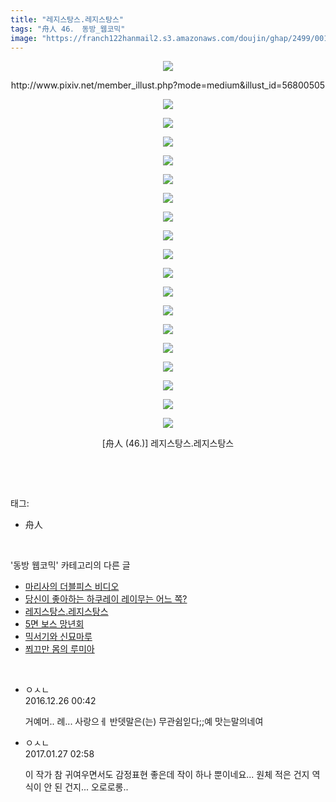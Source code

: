 ```yaml
---
title: "레지스탕스.레지스탕스"
tags: "舟人 46． 동방_웹코믹"
image: "https://franch122hanmail2.s3.amazonaws.com/doujin/ghap/2499/001.jpg"
---
```

<div class="article">
<p style="text-align: center; clear: none; float: none;"><img src="{{ site.imgserver6 }}/ghap/2499/001.jpg"/></p>
<p style="text-align: center; clear: none; float: none;">http://www.pixiv.net/member_illust.php?mode=medium&amp;illust_id=56800505</p>
<p style="text-align: center; clear: none; float: none;"><img src="{{ site.imgserver6 }}/ghap/2499/002.jpg"/></p>
<p style="text-align: center; clear: none; float: none;"><img src="{{ site.imgserver6 }}/ghap/2499/003.jpg"/></p>
<p style="text-align: center; clear: none; float: none;"><img src="{{ site.imgserver6 }}/ghap/2499/004.jpg"/></p>
<p style="text-align: center; clear: none; float: none;"><img src="{{ site.imgserver6 }}/ghap/2499/005.jpg"/></p>
<p style="text-align: center; clear: none; float: none;"><img src="{{ site.imgserver6 }}/ghap/2499/006.jpg"/></p>
<p style="text-align: center; clear: none; float: none;"><img src="{{ site.imgserver6 }}/ghap/2499/007.jpg"/></p>
<p style="text-align: center; clear: none; float: none;"><img src="{{ site.imgserver6 }}/ghap/2499/008.jpg"/></p>
<p style="text-align: center; clear: none; float: none;"><img src="{{ site.imgserver6 }}/ghap/2499/009.jpg"/></p>
<p style="text-align: center; clear: none; float: none;"><img src="{{ site.imgserver6 }}/ghap/2499/010.jpg"/></p>
<p style="text-align: center; clear: none; float: none;"><img src="{{ site.imgserver6 }}/ghap/2499/011.jpg"/></p>
<p style="text-align: center; clear: none; float: none;"><img src="{{ site.imgserver6 }}/ghap/2499/012.jpg"/></p>
<p style="text-align: center; clear: none; float: none;"><img src="{{ site.imgserver6 }}/ghap/2499/013.jpg"/></p>
<p style="text-align: center; clear: none; float: none;"><img src="{{ site.imgserver6 }}/ghap/2499/014.jpg"/></p>
<p style="text-align: center; clear: none; float: none;"><img src="{{ site.imgserver6 }}/ghap/2499/015.jpg"/></p>
<p style="text-align: center; clear: none; float: none;"><img src="{{ site.imgserver6 }}/ghap/2499/016.jpg"/></p>
<p style="text-align: center; clear: none; float: none;"><img src="{{ site.imgserver6 }}/ghap/2499/017.jpg"/></p>
<p style="text-align: center; clear: none; float: none;"><img src="{{ site.imgserver6 }}/ghap/2499/018.jpg"/></p>
<p style="text-align: center; clear: none; float: none;"><img src="{{ site.imgserver6 }}/ghap/2499/019.jpg"/></p>
<p style="text-align: center; clear: none; float: none;">[舟人 (46.)] 레지스탕스.레지스탕스</p>
<p><br/></p>
</div><br/>
<div class="tagTrail">
<p>태그: </p>
<ul>
<li>舟人</li>
</ul>
</div><br/>
<div class="another">
<p>'동방 웹코믹' 카테고리의 다른 글</p>
<ul>
<li><a href="/ghap_2510">마리사의 더블피스 비디오</a></li>
<li><a href="/ghap_2502">당신이 좋아하는 하쿠레이 레이무는 어느 쪽?</a></li>
<li><a href="/ghap_2499">레지스탕스.레지스탕스</a></li>
<li><a href="/ghap_2493">5면 보스 망년회</a></li>
<li><a href="/ghap_2486">믹서기와 신묘마루</a></li>
<li><a href="/ghap_2472">쬐끄만 몸의 루미아</a></li>
</ul>
</div><br/>
<div class="cb_module cb_fluid">
<div class="cb_wrt cb_profile">
<div class="comment">
<ul>
<li class="cb_thumb_off" id="comment14877041">
<div class="cb_comment_area">
<div class="cb_info_area">
<div class="cb_section">
<span class="cb_nick_name">ㅇㅅㄴ</span>
</div>
<div class="cb_section">
<span class="cb_date">2016.12.26 00:42 </span>
</div>
</div>
<div class="cb_dsc_comment">
<p class="cb_dsc">
											거예머.. 례... 사랑으ㅔ 반뎃말은(는) 무관쉼읻다;;예 맛는말의네여
										</p>
</div>
</div></li>
<li class="cb_thumb_off" id="comment14901271">
<div class="cb_comment_area">
<div class="cb_info_area">
<div class="cb_section">
<span class="cb_nick_name">ㅇㅅㄴ</span>
</div>
<div class="cb_section">
<span class="cb_date">2017.01.27 02:58 </span>
</div>
</div>
<div class="cb_dsc_comment">
<p class="cb_dsc">
											이 작가 참 귀여우면서도 감정표현 좋은데 작이 하나 뿐이네요... 원체 적은 건지 역식이 안 된 건지... 오로로롱..
										</p>
</div>
</div></li>
</ul>
</div>
</div><!-- commentList close -->
</div><br/>
